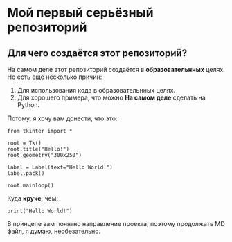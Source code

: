 # Мой первый серьёзный репозиторий
## Для чего создаётся этот репозиторий?
На самом деле этот репозиторий создаётся в **образовательнных** целях.
Но есть ещё несколько причин:
1. Для использования кода в образовательнных целях.
2. Для хорошего примера, что можно **На самом деле** сделать на Python.

Потому, я хочу вам донести, что это:
```
from tkinter import *
 
root = Tk()
root.title("Hello!")
root.geometry("300x250")
 
label = Label(text="Hello World!")
label.pack()
 
root.mainloop()
```
Куда **круче**, чем:
```
print("Hello World!")
```
В принцепе вам понятно направление проекта, поэтому продолжать MD файл, я думаю, необезательно.
